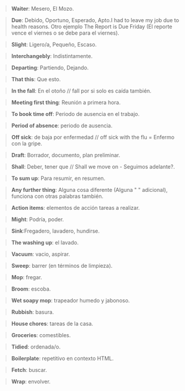 >**Waiter**: Mesero, El Mozo.

>**Due**: Debido, Oportuno, Esperado, Apto.I had to leave my job due to health reasons. Otro ejemplo The Report is Due Friday (El reporte vence el viernes o se debe para el viernes).

>**Slight**: Ligero/a, Pequeño, Escaso.

>**Interchangebly**: Indistintamente.

>**Departing**: Partiendo, Dejando.

>**That this**: Que esto.

>**In the fall**: En el otoño // fall por si solo es caída también.

>**Meeting first thing**: Reunión a primera hora.

>**To book time off**: Periodo de ausencia en el trabajo.

>**Period of absence**: periodo de ausencia.

>**Off sick**: de baja por enfermedad // off sick with the flu = Enfermo con la gripe.

>**Draft**: Borrador, documento, plan preliminar.

>**Shall**: Deber, tener que // Shall we move on - Seguimos adelante?.

>**To sum up**: Para resumir, en resumen.

>**Any further thing**: Alguna cosa diferente (Alguna " " adicional), funciona con otras palabras también.

>**Action items**: elementos de acción tareas a realizar.

>**Might**: Podría, poder.

>**Sink**:Fregadero, lavadero, hundirse.

>**The washing up**: el lavado.

>**Vacuum**: vacio, aspirar.

>**Sweep**: barrer (en términos de limpieza).

>**Mop**: fregar.

>**Broom**: escoba.

>**Wet soapy mop**: trapeador humedo y jabonoso.

>**Rubbish**: basura.

>**House chores**: tareas de la casa.

>**Groceries**: comestibles.

>**Tidied**: ordenada/o.

>**Boilerplate**: repetitivo en contexto HTML.

>**Fetch**: buscar.

>**Wrap**: envolver.
